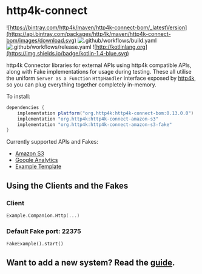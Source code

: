 # http4k-connect

![https://bintray.com/http4k/maven/http4k-connect-bom/_latestVersion](https://api.bintray.com/packages/http4k/maven/http4k-connect-bom/images/download.svg)
![.github/workflows/build.yaml](https://github.com/http4k/http4k-connect/workflows/.github/workflows/build.yaml/badge.svg)
![.github/workflows/release.yaml](https://github.com/http4k/http4k-connect/workflows/.github/workflows/release.yaml/badge.svg)
![http://kotlinlang.org](https://img.shields.io/badge/kotlin-1.4-blue.svg)

http4k Connector libraries for external APIs using http4k compatible APIs, along with Fake implementations for usage during testing. These all utilise the uniform `Server as a Function` 
`HttpHandler` interface exposed by [http4k](https://http4k.org), so you can plug everything together completely in-memory.

To install:

```groovy
dependencies {
    implementation platform("org.http4k:http4k-connect-bom:0.13.0.0")
    implementation "org.http4k:http4k-connect-amazon-s3"
    implementation "org.http4k:http4k-connect-amazon-s3-fake"
}
```

Currently supported APIs and Fakes:

- [Amazon S3](./amazon/s3)
- [Google Analytics](./google/analytics)
- [Example Template](./example)


## Using the Clients and the Fakes

### Client

```kotlin
Example.Companion.Http(...)
```

### Default Fake port: 22375

```
FakeExample().start()
```

## Want to add a new system? Read the [guide](CONTRIBUTING.md).
